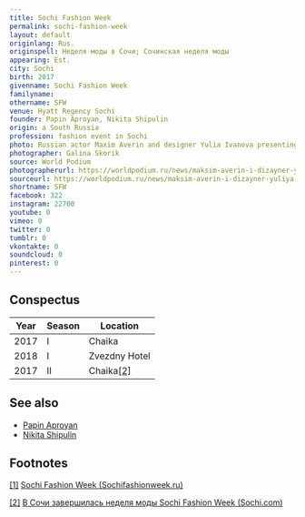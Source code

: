 ```yaml
---
title: Sochi Fashion Week
permalink: sochi-fashion-week
layout: default
originlang: Rus.
originspell: Неделя моды в Сочи; Сочинская неделя моды
appearing: Est.
city: Sochi
birth: 2017
givenname: Sochi Fashion Week
familyname:
othername: SFW
venue: Hyatt Regency Sochi
founder: Papin Aproyan, Nikita Shipulin
origin: a South Russia
profession: fashion event in Sochi
photo: Russian actor Maxim Averin and designer Yulia Ivanova presenting the collection “Live!” on SFW in 2018
photographer: Galina Skorik
source: World Podium
photographerurl: https://worldpodium.ru/news/maksim-averin-i-dizayner-yuliya-ivanova-predstavyat-kollekciyu-zhit
sourceurl: https://worldpodium.ru/news/maksim-averin-i-dizayner-yuliya-ivanova-predstavyat-kollekciyu-zhit
shortname: SFW
facebook: 322
instagram: 22700
youtube: 0
vimeo: 0
twitter: 0
tumblr: 0
vkontakte: 0
soundcloud: 0
pinterest: 0
---
```


## Conspectus

|Year|Season|Location|
|-|-|-|
|2017|I|Chaika|
|2018|I|Zvezdny Hotel|
|2017|II|Chaika<span id="a2">[\[2\]](#f2)</span>|

## See also

+ [Papin Aproyan](aproyan-papin)
+ [Nikita Shipulin](shipulin-nikita)

## Footnotes

[[1]](#a1) <span id="f1"></span> [Sochi Fashion Week (Sochifashionweek.ru)](http://sochifashionweek.ru/)

[[2]](#a2) <span id="f2"></span> [В Сочи завершилась неделя моды Sochi Fashion Week (Sochi.com)](https://sochi.com/news/2085/436278/)
